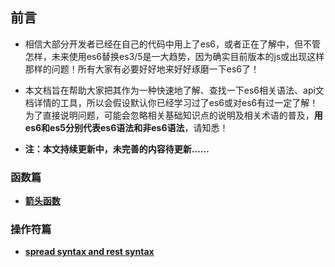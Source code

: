 ## 前言

* 相信大部分开发者已经在自己的代码中用上了es6，或者正在了解中，但不管怎样，未来使用es6替换es3/5是一大趋势，因为确实目前版本的js或出现这样那样的问题！所有大家有必要好好地来好好琢磨一下es6了！

* 本文档旨在帮助大家把其作为一种快速地了解、查找一下es6相关语法、api文档详情的工具，所以会假设默认你已经学习过了es6或对es6有过一定了解！为了直接说明问题，可能会忽略相关基础知识点的说明及相关术语的普及，**用es6和es5分别代表es6语法和非es6语法**，请知悉！

* **注：本文持续更新中，未完善的内容待更新……**

### 函数篇

* **[箭头函数](https://github.com/woai30231/es6-note/blob/master/function/arrow-function.md)**

### 操作符篇

* **[spread syntax and rest syntax](https://github.com/woai30231/es6-note/blob/master/operator/spreadAndRest)**
